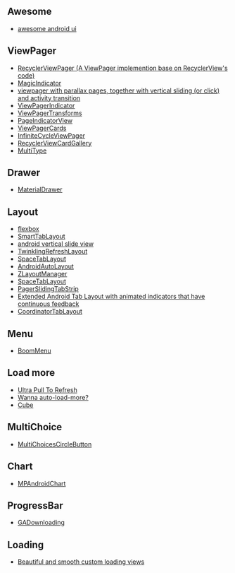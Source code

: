 
Awesome
---
- [awesome android ui](https://github.com/wasabeef/awesome-android-ui)

ViewPager
---
- [RecyclerViewPager (A ViewPager implemention base on RecyclerView's code)](https://github.com/lsjwzh/RecyclerViewPager)
- [MagicIndicator](https://github.com/hackware1993/MagicIndicator)
- [viewpager with parallax pages, together with vertical sliding (or click) and activity transition](https://github.com/xmuSistone/android-page-transition)
- [ViewPagerIndicator](https://github.com/LuckyJayce/ViewPagerIndicator)
- [ViewPagerTransforms](https://github.com/ToxicBakery/ViewPagerTransforms)
- [PageIndicatorView](https://github.com/romandanylyk/PageIndicatorView)
- [ViewPagerCards](https://github.com/rubensousa/ViewPagerCards)
- [InfiniteCycleViewPager](https://github.com/DevLight-Mobile-Agency/InfiniteCycleViewPager)
- [RecyclerViewCardGallery](https://github.com/huazhiyuan2008/RecyclerViewCardGallery)
- [MultiType](https://github.com/drakeet/MultiType)

Drawer
---
- [MaterialDrawer](https://github.com/mikepenz/MaterialDrawer)

Layout
---
- [flexbox](https://github.com/google/flexbox-layout)
- [SmartTabLayout](https://github.com/ogaclejapan/SmartTabLayout)
- [android vertical slide view](https://github.com/xmuSistone/android-vertical-slide-view)
- [TwinklingRefreshLayout](https://github.com/lcodecorex/TwinklingRefreshLayout)
- [SpaceTabLayout](https://github.com/thelong1EU/SpaceTabLayout)
- [AndroidAutoLayout](https://github.com/hongyangAndroid/AndroidAutoLayout)
- [ZLayoutManager](https://github.com/mcxtzhang/ZLayoutManager)
- [SpaceTabLayout](https://github.com/thelong1EU/SpaceTabLayout)
- [PagerSlidingTabStrip](https://github.com/astuetz/PagerSlidingTabStrip)
- [Extended Android Tab Layout with animated indicators that have continuous feedback](https://github.com/Andy671/Dachshund-Tab-Layout)
- [CoordinatorTabLayout](https://github.com/hugeterry/CoordinatorTabLayout.git)

Menu
---
- [BoomMenu](https://github.com/Nightonke/BoomMenu)

Load more
---
- [Ultra Pull To Refresh](https://github.com/liaohuqiu/android-Ultra-Pull-To-Refresh)
- [Wanna auto-load-more?](https://github.com/liaohuqiu/android-cube-app)
- [Cube](https://github.com/liaohuqiu/cube-sdk)

MultiChoice
---
- [MultiChoicesCircleButton](https://github.com/gjiazhe/MultiChoicesCircleButton)

Chart
---
- [MPAndroidChart](https://github.com/PhilJay/MPAndroidChart)

ProgressBar
---
- [GADownloading](https://github.com/Ajian-studio/GADownloading)

Loading
---
- [Beautiful and smooth custom loading views](https://github.com/nntuyen/mkloader)
